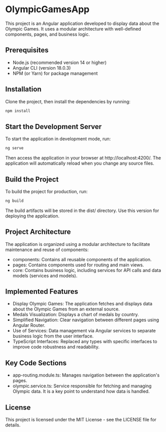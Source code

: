# OlympicGamesApp

This project is an Angular application developed to display data about the Olympic Games. It uses a modular architecture with well-defined components, pages, and business logic.

## Prerequisites

- Node.js (recommended version 14 or higher)
- Angular CLI (version 18.0.3)
- NPM (or Yarn) for package management

## Installation

Clone the project, then install the dependencies by running:

```bash
npm install
```

## Start the Development Server

To start the application in development mode, run:

```bash
ng serve
```

Then access the application in your browser at http://localhost:4200/. The application will automatically reload when you change any source files.

## Build the Project
To build the project for production, run:

```bash
ng build
```

The build artifacts will be stored in the dist/ directory. Use this version for deploying the application.

## Project Architecture

The application is organized using a modular architecture to facilitate maintenance and reuse of components:

- components: Contains all reusable components of the application.
- pages: Contains components used for routing and main views.
- core: Contains business logic, including services for API calls and data models (services and models).

## Implemented Features

- Display Olympic Games: The application fetches and displays data about the Olympic Games from an external source.
- Medals Visualization: Displays a chart of medals by country.
- Simplified Navigation: Clear navigation between different pages using Angular Router.
- Use of Services: Data management via Angular services to separate business logic from the user interface.
- TypeScript Interfaces: Replaced any types with specific interfaces to improve code robustness and readability.

## Key Code Sections

- app-routing.module.ts: Manages navigation between the application's pages.
- olympic.service.ts: Service responsible for fetching and managing Olympic data. It is a key point to understand how data is handled.

## License

This project is licensed under the MIT License - see the LICENSE file for details.